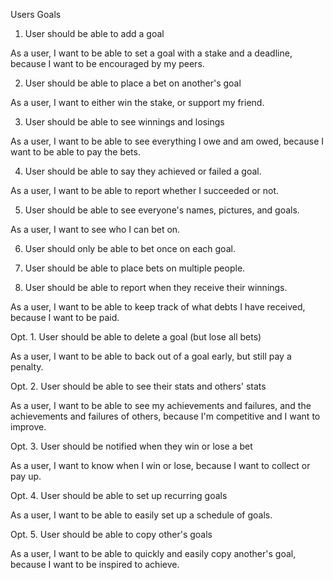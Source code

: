 Users
Goals

1. User should be able to add a goal

As a user, I want to be able to set a goal with a stake and a deadline, because I want to be encouraged by my peers.

2. User should be able to place a bet on another's goal

As a user, I want to either win the stake, or support my friend.

3. User should be able to see winnings and losings

As a user, I want to be able to see everything I owe and am owed, because I want to be able to pay the bets. 

4. User should be able to say they achieved or failed a goal.

As a user, I want to be able to report whether I succeeded or not.

5. User should be able to see everyone's names, pictures, and goals.

As a user, I want to see who I can bet on.

6. User should only be able to bet once on each goal.

7. User should be able to place bets on multiple people.

8. User should be able to report when they receive their winnings.

As a user, I want to be able to keep track of what debts I have received, because I want to be paid. 

Opt. 1. User should be able to  delete a goal (but lose all bets)

As a user, I want to be able to back out of a goal early, but still pay a penalty.

Opt. 2. User should be able to see their stats and others' stats

As a user, I want to be able to see my achievements and failures, and the achievements and failures of others, because I'm competitive and I want to improve.

Opt. 3. User should be notified when they win or lose a bet

As a user, I want to know when I win or lose, because I want to collect or pay up.

Opt. 4. User should be able to set up recurring goals

As a user, I want to be able to easily set up a schedule of goals.

Opt. 5. User should be able to copy other's goals

As a user, I want to be able to quickly and easily copy another's goal, because I want to be inspired to achieve. 
